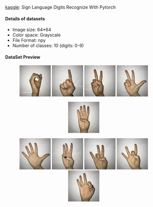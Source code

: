 [kaggle](https://www.kaggle.com/qianchao/sign-language-with-pytorch/code): Sign Language Digits Recognize With Pytorch



#### Details of datasets

* Image size: 64*64
* Color space: Grayscale
* File Format: npy
* Number of classes: 10 (digits: 0-9)

#### DataSet Preview

<div align="center">
    <img src="https://github.com/Lving/pytorch-SignlanguageDigitRecognize/blob/master/img/example_0.JPG">
    <img src="https://github.com/Lving/pytorch-SignlanguageDigitRecognize/blob/master/img/example_1.JPG">
    <img src="https://github.com/Lving/pytorch-SignlanguageDigitRecognize/blob/master/img/example_2.JPG">

<img src="https://github.com/Lving/pytorch-SignlanguageDigitRecognize/blob/master/img/example_3.JPG">

<img src="https://github.com/Lving/pytorch-SignlanguageDigitRecognize/blob/master/img/example_4.JPG"></div >

<div align="center">

<img src="https://github.com/Lving/pytorch-SignlanguageDigitRecognize/blob/master/img/example_5.JPG">

<img src="https://github.com/Lving/pytorch-SignlanguageDigitRecognize/blob/master/img/example_6.JPG">

<img src="https://github.com/Lving/pytorch-SignlanguageDigitRecognize/blob/master/img/example_7.JPG">

<img src="https://github.com/Lving/pytorch-SignlanguageDigitRecognize/blob/master/img/example_8.JPG">

<img src="https://github.com/Lving/pytorch-SignlanguageDigitRecognize/blob/master/img/example_9.JPG">

</div >








